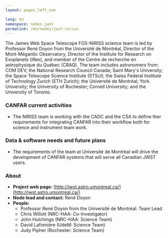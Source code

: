 ```yaml
---
layout: pages_left_nav

lang: en
namespace: nodes.jwst
permalink: /en/nodes/jwst-niriss
---
```


<!-- Content start -->

The James Web Space Telescope FGS-NIRISS science team is led by Professor René Doyon from the Université de Montréal, Director of the Mont-Mégantic Observatory, Director of the Institute for Research on Exoplanets (iRex), and member of the Centre de recherche en astrophysique du Québec (CRAQ). The team includes astronomers from: COM DEV; the National Research Council Canada; Saint Mary's University; the Space Telescope Science Institute (STScI); the Swiss Federal Institute of Technology Zurich (ETH Zurich); the Université de Montréal; York University; the University of Rochester; Cornell University; and the University of Toronto. 


### CANFAR current activities

* The NIRISS team is working with the CADC and the CSA to define ther requirements for integrating CANFAR into their workflow both for science and instrument team work.


### Data & software needs and future plans

* The requirements of the team at Université de Montréal will drive the development of CANFAR systems that will serve all Canadian JWST users.


### About

* **Project web page:** [http://jwst.astro.umontreal.ca/](http://jwst.astro.umontreal.ca/)
* **Node lead and contact:** René Doyon
* **People:**
  * Professor René Doyon from the Université de Montréal: Team Lead
  * Chris Willott (NRC-HAA: Co-Investigator)
  * John Hutchings (NRC-HAA: Science Team)
  * David Lafrenière (UdeM: Science Team)
  * Judy Pipher (Rochester: Science Team)
 



<!-- Content end -->
